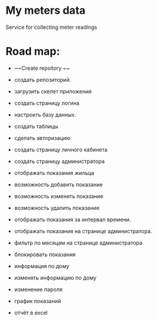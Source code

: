 # My meters data
Service for collecting meter readings

# Road map:

- ~~Create repsitory ~~

- создать репозиторий.
- загрузить скелет приложения
- создать страницу логина
- настроить базу данных.
- создать таблицы
- сделать авторизацию
- создать страницу личного кабинета
- создать страницу администратора
- отображать показания жильца
- возможность добавить показание
- возможность изменить показание
- возможность удалить показание
- отображать показания за интервал времени.
- отображать показания на странице администратора.
- фильтр по месяцам на странице администратора
- блокировать показания
- информация по дому
- изменять информацию по дому
- изменение пароля
- график показаний
- отчёт в excel
